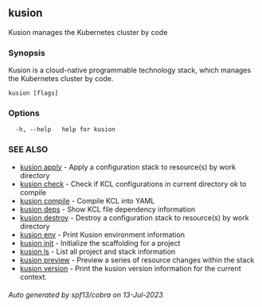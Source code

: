 ## kusion

Kusion manages the Kubernetes cluster by code

### Synopsis

Kusion is a cloud-native programmable technology stack, which manages the Kubernetes cluster by code.

```
kusion [flags]
```

### Options

```
  -h, --help   help for kusion
```

### SEE ALSO

* [kusion apply](kusion_apply.md)	 - Apply a configuration stack to resource(s) by work directory
* [kusion check](kusion_check.md)	 - Check if KCL configurations in current directory ok to compile
* [kusion compile](kusion_compile.md)	 - Compile KCL into YAML
* [kusion deps](kusion_deps.md)	 - Show KCL file dependency information
* [kusion destroy](kusion_destroy.md)	 - Destroy a configuration stack to resource(s) by work directory
* [kusion env](kusion_env.md)	 - Print Kusion environment information
* [kusion init](kusion_init.md)	 - Initialize the scaffolding for a project
* [kusion ls](kusion_ls.md)	 - List all project and stack information
* [kusion preview](kusion_preview.md)     - Preview a series of resource changes within the stack
* [kusion version](kusion_version.md)     - Print the kusion version information for the current context.

###### Auto generated by spf13/cobra on 13-Jul-2023
